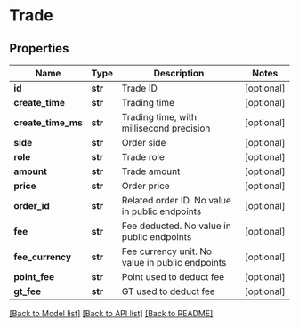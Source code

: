 # Trade

## Properties
Name | Type | Description | Notes
------------ | ------------- | ------------- | -------------
**id** | **str** | Trade ID | [optional] 
**create_time** | **str** | Trading time | [optional] 
**create_time_ms** | **str** | Trading time, with millisecond precision | [optional] 
**side** | **str** | Order side | [optional] 
**role** | **str** | Trade role | [optional] 
**amount** | **str** | Trade amount | [optional] 
**price** | **str** | Order price | [optional] 
**order_id** | **str** | Related order ID. No value in public endpoints | [optional] 
**fee** | **str** | Fee deducted. No value in public endpoints | [optional] 
**fee_currency** | **str** | Fee currency unit. No value in public endpoints | [optional] 
**point_fee** | **str** | Point used to deduct fee | [optional] 
**gt_fee** | **str** | GT used to deduct fee | [optional] 

[[Back to Model list]](../README.md#documentation-for-models) [[Back to API list]](../README.md#documentation-for-api-endpoints) [[Back to README]](../README.md)


